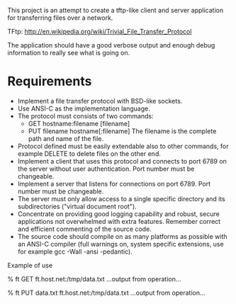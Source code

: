 This project is an attempt to create a tftp-like client and
server application for transferring files over a network. 

TFtp: http://en.wikipedia.org/wiki/Trivial_File_Transfer_Protocol

The application should have a good verbose output and enough debug
information to really see what is going on.

Requirements
============
- Implement a file transfer protocol with BSD-like sockets.
- Use ANSI-C as the implementation language.
- The protocol must consists of two commands:
   - GET hostname:filename [filename]
   - PUT filename hostname[:filename]
  The filename is the complete path and name of the file.
- Protocol defined must be easily extendable also to other
  commands, for example DELETE to delete files on the other
  end.
- Implement a client that uses this protocol and connects to
  port 6789 on the server without user authentication. Port
  number must be changeable.
- Implement a server that listens for connections on port 6789.
  Port number must be changeable.
- The server must only allow access to a single specific
  directory and its subdirectories ("virtual document root").
- Concentrate on providing good logging capability and robust,
  secure applications not overwhelmed with extra features. Remember
  correct and efficient commenting of the source code.
- The source code should compile on as many platforms as
  possible with an ANSI-C compiler (full warnings on,
  system specific extensions, use for example
  gcc -Wall -ansi -pedantic).


Example of use

% ft GET ft.host.net:/tmp/data.txt
...output from operation...

% ft PUT data.txt ft.host.net:/tmp/data.txt
...output from operation...

